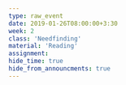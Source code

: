 ```yaml
---
type: raw_event
date: 2019-01-26T08:00:00+3:30
week: 2
class: 'Needfinding'
material: 'Reading'
assignment:
hide_time: true
hide_from_announcments: true
---
```

